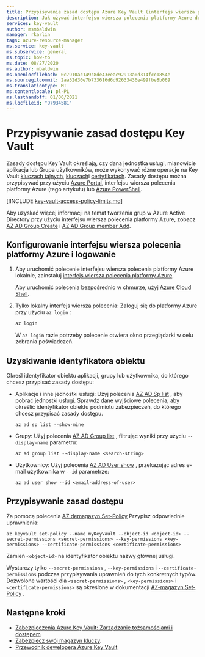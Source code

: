 ```yaml
---
title: Przypisywanie zasad dostępu Azure Key Vault (interfejs wiersza polecenia)
description: Jak używać interfejsu wiersza polecenia platformy Azure do przypisywania zasad dostępu Key Vault do nazwy głównej usługi lub aplikacji.
services: key-vault
author: msmbaldwin
manager: rkarlin
tags: azure-resource-manager
ms.service: key-vault
ms.subservice: general
ms.topic: how-to
ms.date: 08/27/2020
ms.author: mbaldwin
ms.openlocfilehash: 0c7910ac149c8de43eeac92913a0d314fcc1854e
ms.sourcegitcommit: 2aa52d30e7b733616d6d92633436e499fbe8b069
ms.translationtype: MT
ms.contentlocale: pl-PL
ms.lasthandoff: 01/06/2021
ms.locfileid: "97934581"
---
```

# <a name="assign-a-key-vault-access-policy"></a>Przypisywanie zasad dostępu Key Vault

Zasady dostępu Key Vault określają, czy dana jednostka usługi, mianowicie aplikacja lub Grupa użytkowników, może wykonywać różne operacje na Key Vault [kluczach tajnych](../secrets/index.yml), [kluczach](../keys/index.yml)i [certyfikatach](../certificates/index.yml). Zasady dostępu można przypisywać przy użyciu [Azure Portal](assign-access-policy-portal.md), interfejsu wiersza polecenia platformy Azure (tego artykułu) lub [Azure PowerShell](assign-access-policy-powershell.md).

[!INCLUDE [key-vault-access-policy-limits.md](../../../includes/key-vault-access-policy-limits.md)]

Aby uzyskać więcej informacji na temat tworzenia grup w Azure Active Directory przy użyciu interfejsu wiersza polecenia platformy Azure, zobacz [AZ AD Group Create](/cli/azure/ad/group#az-ad-group-create) i [AZ AD Group member Add](/cli/azure/ad/group/member#az-ad-group-member-add).

## <a name="configure-the-azure-cli-and-sign-in"></a>Konfigurowanie interfejsu wiersza polecenia platformy Azure i logowanie

1. Aby uruchomić polecenie interfejsu wiersza polecenia platformy Azure lokalnie, zainstaluj [interfejs wiersza polecenia platformy Azure](/cli/azure/install-azure-cli).
 
    Aby uruchomić polecenia bezpośrednio w chmurze, użyj [Azure Cloud Shell](../../cloud-shell/overview.md).

1. Tylko lokalny interfejs wiersza polecenia: Zaloguj się do platformy Azure przy użyciu `az login` :

    ```bash
    az login
    ```

    W `az login` razie potrzeby polecenie otwiera okno przeglądarki w celu zebrania poświadczeń.

## <a name="acquire-the-object-id"></a>Uzyskiwanie identyfikatora obiektu

Określ identyfikator obiektu aplikacji, grupy lub użytkownika, do którego chcesz przypisać zasady dostępu:

- Aplikacje i inne jednostki usługi: Użyj polecenia [AZ AD Sp list](/cli/azure/ad/sp#az-ad-sp-list) , aby pobrać jednostki usługi. Sprawdź dane wyjściowe polecenia, aby określić identyfikator obiektu podmiotu zabezpieczeń, do którego chcesz przypisać zasady dostępu.

    ```azurecli-interactive
    az ad sp list --show-mine
    ```

- Grupy: Użyj polecenia [AZ AD Group list](/cli/azure/ad/group#az-ad-group-list) , filtrując wyniki przy użyciu `--display-name` parametru:

     ```azurecli-interactive
    az ad group list --display-name <search-string>
    ```

- Użytkownicy: Użyj polecenia [AZ AD User show](/cli/azure/ad/user#az-ad-user-show) , przekazując adres e-mail użytkownika w `--id` parametrze:

    ```azurecli-interactive
    az ad user show --id <email-address-of-user>
    ```

## <a name="assign-the-access-policy"></a>Przypisywanie zasad dostępu
    
Za pomocą polecenia [AZ demagazyn Set-Policy](/cli/azure/keyvault#az-keyvault-set-policy) Przypisz odpowiednie uprawnienia:

```azurecli-interactive
az keyvault set-policy --name myKeyVault --object-id <object-id> --secret-permissions <secret-permissions> --key-permissions <key-permissions> --certificate-permissions <certificate-permissions>
```

Zamień `<object-id>` na identyfikator obiektu nazwy głównej usługi.

Wystarczy tylko `--secret-permissions` , `--key-permissions` i `--certificate-permissions` podczas przypisywania uprawnień do tych konkretnych typów. Dozwolone wartości dla `<secret-permissions>` , `<key-permissions>` i `<certificate-permissions>` są określone w dokumentacji [AZ-magazyn Set-Policy](/cli/azure/keyvault#az-keyvault-set-policy) .

## <a name="next-steps"></a>Następne kroki

- [Zabezpieczenia Azure Key Vault: Zarządzanie tożsamościami i dostępem](security-overview.md#identity-management)
- [Zabezpiecz swój magazyn kluczy](secure-your-key-vault.md).
- [Przewodnik dewelopera Azure Key Vault](developers-guide.md)